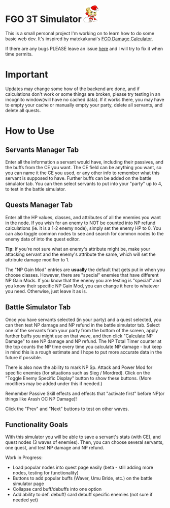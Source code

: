 # FGO 3T Simulator   <img src="https://github.com/gakiloroth/gakiloroth.github.io/blob/master/images/padoru_vector_by_manaalchemist.png" width="48">

This is a small personal project I'm working on to learn how to do some basic web dev. It's inspired by matekakunai's [FGO Damage Calculator](https://maketakunai.github.io/).

If there are any bugs PLEASE leave an issue [here](https://github.com/gakiloroth/gakiloroth.github.io/issues) and I will try to fix it when time permits.

# Important
Updates may change some how of the backend are done, and if calculations don't work or some things are broken, please try testing in an incognito window(will have no cached data). If it works there, you may have to empty your cache or manually empty your party, delete all servants, and delete all quests.

# How to Use
## Servants Manager Tab
Enter all the information a servant would have, including their passives, and the buffs from the CE you want. The CE field can be anything you want, so you can name it the CE you used, or any other info to remember what this servant is supposed to have. Further buffs can be added on the battle simulator tab. You can then select servants to put into your "party" up to 4, to test in the battle simulator.

## Quests Manager Tab
Enter all the HP values, classes, and attributes of all the enemies you want in the node. If you wish for an enemy to NOT be counted into NP refund calculations (ie. it is a 1-2 enemy node), simply set the enemy HP to 0. You can also toggle common nodes to see and search for common nodes to the enemy data of into the quest editor.

**Tip**: If you're not sure what an enemy's attribute might be, make your attacking servant and the enemy's attribute the same, which will set the attribute damage modifier to 1.

The "NP Gain Mod" entries are **usually** the default that gets put in when you choose classes. However, there are "special" enemies that have different NP Gain Mods. If you know that the enemy you are testing is "special" and you know their specific NP Gain Mod, you can change it here to whatever you need. Otherwise, just leave it as is.

## Battle Simulator Tab
Once you have servants selected (in your party) and a quest selected, you can then test NP damage and NP refund in the battle simulator tab. Select one of the servants from your party from the bottom of the screen, apply further buffs you might use on that wave, and then click "Calculate NP Damage" to see NP damage and NP refund. The NP Total Timer counter at the top counts the NP time every time you calculate NP damage - but keep in mind this is a rough estimate and I hope to put more accurate data in the future if possible.

There is also now the ability to mark NP Sp. Attack and Power Mod for specific enemies (for situations such as Sieg / Mordred). Click on the "Toggle Enemy Specific Display" button to show these buttons. (More modifiers may be added under this if needed.)

Remember Passive Skill effects and effects that "activate first" before NP(or things like Arash OC NP Damage)!

Click the "Prev" and "Next" buttons to test on other waves.


## Functionality Goals

With this simulator you will be able to save a servant's stats (with CE), and quest nodes (3 waves of enemies).
Then, you can choose several servants, one quest, and test NP damage and NP refund.

Work in Progress:
- Load popular nodes into quest page easily (beta - still adding more nodes, testing for functionality)
- Buttons to add popular buffs (Waver, Umu Bride, etc.) on the battle simulator page
- Collapse card buff/debuffs into one option
- Add ability to def. debuff/ card debuff specific enemies (not sure if needed yet)
